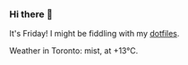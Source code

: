 ### Hi there :wave:

It's Friday! I might be fiddling with my [dotfiles](https://github.com/bewuethr/dotfiles).

Weather in Toronto: mist, at +13°C.

